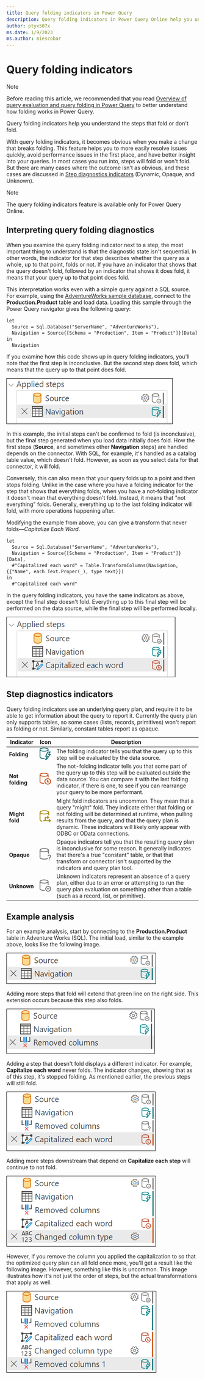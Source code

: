 ```yaml
---
title: Query folding indicators in Power Query
description: Query folding indicators in Power Query Online help you understand what steps fold and give insight into how to build more performant queries.
author: ptyx507x
ms.date: 1/9/2023
ms.author: miescobar
---
```


# Query folding indicators

> [!NOTE]
> Before reading this article, we recommended that you read [Overview of query evaluation and query folding in Power Query](query-folding-basics.md) to better understand how folding works in Power Query.

Query folding indicators help you understand the steps that fold or don't fold.

With query folding indicators, it becomes obvious when you make a change that breaks folding. This feature helps you to more easily resolve issues quickly, avoid performance issues in the first place, and have better insight into your queries. In most cases you run into, steps will fold or won't fold. But there are many cases where the outcome isn't as obvious, and these cases are discussed in [Step diagnostics indicators](#step-diagnostics-indicators) (Dynamic, Opaque, and Unknown).

> [!NOTE]
> The query folding indicators feature is available only for Power Query Online.

## Interpreting query folding diagnostics

When you examine the query folding indicator next to a step, the most important thing to understand is that the diagnostic state isn't sequential. In other words, the indicator for that step describes whether the query as a whole, up to that point, folds or not. If you have an indicator that shows that the query doesn't fold, followed by an indicator that shows it does fold, it means that your query up to that point does fold.

This interpretation works even with a simple query against a SQL source. For example, using the [AdventureWorks sample database](/sql/samples/adventureworks-install-configure), connect to the **Production.Product** table and load data. Loading this sample through the Power Query navigator gives the following query:

```powerquery-m
let
  Source = Sql.Database("ServerName", "AdventureWorks"),
  Navigation = Source{[Schema = "Production", Item = "Product"]}[Data]
in
  Navigation
```

If you examine how this code shows up in query folding indicators, you'll note that the first step is inconclusive. But the second step does fold, which means that the query up to that point does fold.

![Source and Navigation steps in Folding Indicator pane.](media/step-folding-indicators/interpreting-step-diagnostics-1.png)

In this example, the initial steps can't be confirmed to fold (is inconclusive), but the final step generated when you load data initially does fold. How the first steps (**Source**, and sometimes other **Navigation** steps) are handled depends on the connector. With SQL, for example, it's handled as a catalog table value, which doesn't fold. However, as soon as you select data for that connector, it will fold.

Conversely, this can also mean that your query folds up to a point and then stops folding. Unlike in the case where you have a folding indicator for the step that shows that everything folds, when you have a not-folding indicator it doesn't mean that everything doesn't fold. Instead, it means that "not everything" folds. Generally, everything up to the last folding indicator will fold, with more operations happening after.

Modifying the example from above, you can give a transform that never folds&mdash;*Capitalize Each Word*.

```powerquery-m
let
  Source = Sql.Database("ServerName", "AdventureWorks"),
  Navigation = Source{[Schema = "Production", Item = "Product"]}[Data],
  #"Capitalized each word" = Table.TransformColumns(Navigation, {{"Name", each Text.Proper(_), type text}})
in
  #"Capitalized each word"
  ```
  
In the query folding indicators, you have the same indicators as above, except the final step doesn't fold. Everything up to this final step will be performed on the data source, while the final step will be performed locally.

![Source, Navigation, and Capitalize Each Word steps in Folding Indicator pane.](media/step-folding-indicators/interpreting-step-diagnostics-2.png)

## Step diagnostics indicators

Query folding indicators use an underlying query plan, and require it to be able to get information about the query to report it. Currently the query plan only supports tables, so some cases (lists, records, primitives) won't report as folding or not. Similarly, constant tables report as opaque.

|Indicator|Icon|Description|
|---------|----|-------|
|**Folding**|![Folding indicator for 'will fold'.](media/step-folding-indicators/folding-small.png)|The folding indicator tells you that the query up to this step will be evaluated by the data source.|
|**Not folding**|![Folding indicator for 'not folding'.](media/step-folding-indicators/not-folding-small.png)|The not-folding indicator tells you that some part of the query up to this step will be evaluated outside the data source. You can compare it with the last folding indicator, if there is one, to see if you can rearrange your query to be more performant.|
|**Might fold**|![Folding indicator for 'might fold'.](media/step-folding-indicators/might-fold-small.png)|Might fold indicators are uncommon. They mean that a query "might" fold. They indicate either that folding or not folding will be determined at runtime, when pulling results from the query, and that the query plan is dynamic. These indicators will likely only appear with ODBC or OData connections. |
|**Opaque**|![Folding indicator for 'opaque, inconclusive folding'.](media/step-folding-indicators/opaque-folding-small.png)|Opaque indicators tell you that the resulting query plan is inconclusive for some reason. It generally indicates that there's a true "constant" table, or that that transform or connector isn't supported by the indicators and query plan tool.|
|**Unknown**|![Folding indicator for 'no query plan'.](media/step-folding-indicators/no-query-plan-small.png)|Unknown indicators represent an absence of a query plan, either due to an error or attempting to run the query plan evaluation on something other than a table (such as a record, list, or primitive).|

## Example analysis

For an example analysis, start by connecting to the **Production.Product** table in Adventure Works (SQL). The initial load, similar to the example above, looks like the following image.

![Initial step indicators for loading the Product table.](media/step-folding-indicators/example-step-diagnostics-1.png)

Adding more steps that fold will extend that green line on the right side. This extension occurs because this step also folds.

![Adding a remove column step to the previous query, extending the green folding indicator line.](media/step-folding-indicators/example-step-diagnostics-2.png)

 Adding a step that doesn't fold displays a different indicator. For example, **Capitalize each word** never folds. The indicator changes, showing that as of this step, it's stopped folding. As mentioned earlier, the previous steps will still fold.

 ![Adding a Capitalize Each Word step to break folding.](media/step-folding-indicators/example-step-diagnostics-3.png)

 Adding more steps downstream that depend on **Capitalize each step** will continue to not fold.

 ![Adding more steps that don't fold.](media/step-folding-indicators/example-step-diagnostics-4.png)

 However, if you remove the column you applied the capitalization to so that the optimized query plan can all fold once more, you'll get a result like the following image. However, something like this is uncommon. This image illustrates how it's not just the order of steps, but the actual transformations that apply as well.

 ![Showing how removing the problematic column allows things to fold without removing the step.](media/step-folding-indicators/example-step-diagnostics-5.png)
